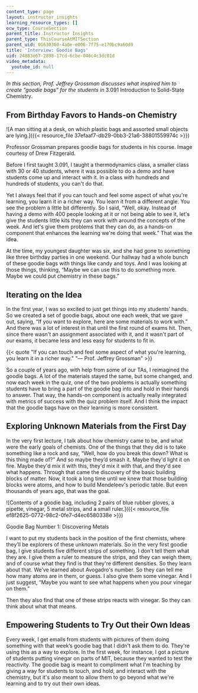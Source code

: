 ```yaml
---
content_type: page
layout: instructor_insights
learning_resource_types: []
ocw_type: CourseSection
parent_title: Instructor Insights
parent_type: ThisCourseAtMITSection
parent_uid: 01630360-4a0e-e006-7f75-e170bc9a60d9
title: 'Interview: Goodie Bags'
uid: 24883e67-2898-17cd-6cbe-046c4c3dc01d
video_metadata:
  youtube_id: null
---
```


_In this section, Prof. Jeffrey Grossman discusses what inspired him to create “goodie bags” for the students in_ 3.091 Introduction to Solid-State Chemistry.

From Birthday Favors to Hands-on Chemistry
------------------------------------------

![A man sitting at a desk, on which plastic bags and assorted small objects are lying.]({{< resource_file 37efaaf7-db29-0bb3-21a6-38801559974c >}})

Professor Grossman prepares goodie bags for students in his course. Image courtesy of Drew Fitzgerald.

Before I first taught 3.091, I taught a thermodynamics class, a smaller class with 30 or 40 students, where it was possible to do a demo and have students come up and interact with it. In a class with hundreds and hundreds of students, you can't do that.

Yet I always feel that if you can touch and feel some aspect of what you're learning, you learn it in a richer way. You learn it from a different angle. You see the problem a little bit differently. So I said, “Well, okay. Instead of having a demo with 400 people looking at it or not being able to see it, let's give the students little kits they can work with around the concepts of the week. And let's give them problems that they can do, as a hands-on component that enhances the learning we're doing that week.” That was the idea.

At the time, my youngest daughter was six, and she had gone to something like three birthday parties in one weekend. Our hallway had a whole bunch of these goodie bags with things like candy and toys. And I was looking at those things, thinking, “Maybe we can use this to do something more. Maybe we could put chemistry in these bags.”

Iterating on the Idea
---------------------

In the first year, I was so excited to just get things into my students’ hands. So we created a set of goodie bags, about one each week, that we gave out, saying, “If you want to explore, here are some materials to work with.” And there was a lot of interest in that until the first round of exams hit. Then, since there wasn't an assignment associated with it, and it wasn't part of our exams, it became less and less easy for students to fit in.

{{< quote "If you can touch and feel some aspect of what you're learning, you learn it in a richer way." "— Prof. Jeffrey Grossman" >}}

So a couple of years ago, with help from some of our TAs, I reimagined the goodie bags. A lot of the materials stayed the same, but some changed, and now each week in the quiz, one of the two problems is actually something students have to bring a part of the goodie bag into and hold in their hands to answer. That way, the hands-on component is actually really integrated with metrics of success with the quiz problem itself. And I think the impact that the goodie bags have on their learning is more consistent.

Exploring Unknown Materials from the First Day
----------------------------------------------

In the very first lecture, I talk about how chemistry came to be, and what were the early goals of chemists. One of the things that they did is to take something like a rock and say, “Well, how do you break this down? What is this thing made of?” And so maybe they’d smash it. Maybe they'd light it on fire. Maybe they'd mix it with this, they'd mix it with that, and they'd see what happens. Through that came the discovery of the basic building blocks of matter. Now, it took a long time until we knew that those building blocks were atoms, and how to build Mendeleev's periodic table. But even thousands of years ago, that was the goal.

![Contents of a goodie bag, including 2 pairs of blue rubber gloves, a pipette, vinegar, 5 metal strips, and a small ruler.]({{< resource_file ef8f2625-0772-98c2-0fe7-d4ec6580338e >}})

Goodie Bag Number 1: Discovering Metals

I want to put my students back in the position of the first chemists, where they’ll be explorers of these unknown materials. So in the very first goodie bag, I give students five different strips of something. I don't tell them what they are. I give them a ruler to measure the strips, and they can weigh them, and of course what they find is that they're different densities. So they learn about that. We’ve learned about Avogadro's number. So they can tell me how many atoms are in them, or guess. I also give them some vinegar. And I just suggest, “Maybe you want to see what happens when you pour vinegar on them.”

Then they also find that one of these strips reacts with vinegar. So they can think about what that means.

Empowering Students to Try Out their Own Ideas
----------------------------------------------

Every week, I get emails from students with pictures of them doing something with that week’s goodie bag that I didn't ask them to do. They're using this as a way to explore. In the first week, for instance, I got a picture of students putting vinegar on parts of MIT, because they wanted to test the reactivity. The goodie bag is meant to compliment what I'm teaching by giving a way for students to touch, and hold, and interact with the chemistry, but it's also meant to allow them to go beyond what we're learning and to try out their own ideas.